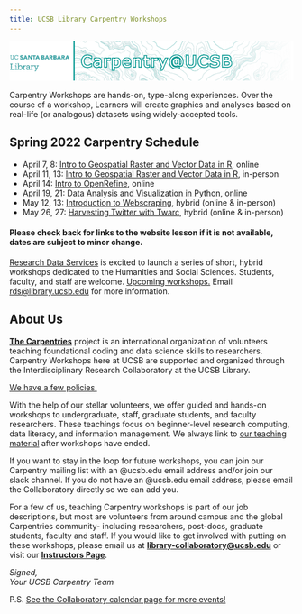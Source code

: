```yaml
---
title: UCSB Library Carpentry Workshops
---
```

![carpentry logo](fig/banner-carpentry.png)

Carpentry Workshops are hands-on, type-along experiences. Over the course of a workshop, Learners will create graphics and analyses 
based on real-life (or analogous) datasets using widely-accepted tools.

## Spring 2022 Carpentry Schedule
- April 7, 8: [Intro to Geospatial Raster and Vector Data in R](https://ucsbcarpentry.github.io/2022-04-07-ucsb-r-geospatial/), online
- April 11, 13: [Intro to Geospatial Raster and Vector Data in R](https://ucsbcarpentry.github.io/2022-04-11-ucsb-r-geospatial/), in-person
- April 14: [Intro to OpenRefine](https://ucsbcarpentry.github.io/2022-04-14-ucsb-openrefine/), online
- April 19, 21: [Data Analysis and Visualization in Python](https://ucsbcarpentry.github.io/2022-04-19-ucsb-python/), online
- May 12, 13: [Introduction to Webscraping](https://ucsbcarpentry.github.io/2022-05-12-ucsb-webscraping/), hybrid (online & in-person)
- May 26, 27: [Harvesting Twitter with Twarc](https://ucsbcarpentry.github.io/2022-05-26-ucsb-twarc/), hybrid (online & in-person)


#### Please check back for links to the website lesson if it is not available, dates are subject to minor change.


[Research Data Services](https://www.library.ucsb.edu/research-data-services) is excited to launch a series of short, hybrid workshops dedicated to the Humanities and Social Sciences. Students, faculty, and staff are welcome. [Upcoming workshops.](https://www.library.ucsb.edu/events-exhibitions?location=All&series=1225)
Email [rds@library.ucsb.edu](mailto:rds@library.ucsb.edu) for more information.


## About Us
**[The Carpentries](https://carpentries.org/)** project is an international organization of volunteers teaching foundational coding and data science skills to researchers. Carpentry Workshops here at UCSB are supported and organized through the Interdisciplinary Research Collaboratory at the UCSB Library.

[We have a few policies.](community/workshops)

With the help of our stellar volunteers, we offer guided and hands-on workshops to undergraduate, staff, graduate students, and faculty researchers. These teachings focus on beginner-level research computing, data literacy, and information management. We always link to [our teaching material](https://ucsbcarpentry.github.io/past-workshops) after workshops have ended.

If you want to stay in the loop for future workshops, you can join our Carpentry mailing list with an @ucsb.edu email address and/or join our slack channel. If you do not have an @ucsb.edu email address, please email the Collaboratory directly so we can add you.

For a few of us, teaching Carpentry workshops is part of our job descriptions, but most are volunteers from around campus and the global Carpentries community- including researchers, post-docs, graduate students, faculty and staff. If you would like to get involved with putting on these workshops, please email us at **library-collaboratory@ucsb.edu** or visit our **[Instructors Page](https://ucsbcarpentry.github.io/community/instructors)**.

*Signed,*
<br>
*Your UCSB Carpentry Team*

P.S. [See the Collaboratory calendar page for more events!](https://www.library.ucsb.edu/events-exhibitions?location=All&series=1218)
